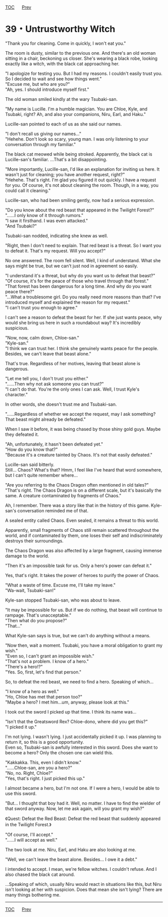 [TOC](../readme.md)&nbsp;&nbsp;&nbsp;&nbsp;&nbsp;&nbsp;[Prev](Section0038.md)&nbsp;&nbsp;&nbsp;&nbsp;&nbsp;&nbsp;



# 39・Untrustworthy Witch

"Thank you for cleaning. Come in quickly, I won't eat you."  
  
The room is dusty, similar to the previous one. And there's an old woman
sitting in a chair, beckoning us closer. She's wearing a black robe,
looking exactly like a witch, with the black cat approaching her.  
  
"I apologize for testing you. But I had my reasons. I couldn't easily
trust you. So I decided to wait and see how things went."  
"Excuse me, but who are you?"  
"Ah, yes. I should introduce myself first."  
  
The old woman smiled kindly at the wary Tsubaki-san.  
  
"My name is Lucille. I'm a humble magician. You are Chloe, Kyle, and
Tsubaki, right? Ah, and also your companions, Niru, Earl, and Haku."  
  
Lucille-san pointed to each of us as she said our names.  
  
"I don't recall us giving our names..."  
"Hehehe. Don't look so scary, young man. I was only listening to your
conversation through my familiar."  
  
The black cat meowed while being stroked. Apparently, the black cat is
Lucille-san's familiar. …That's a bit disappointing.  
  
"More importantly, Lucille-san, I'd like an explanation for inviting us
here. It wasn't just for cleaning; you have another request, right?"  
"Hehehe. That's right. I'm glad you figured it out quickly. I have a
request for you. Of course, it's not about cleaning the room. Though, in
a way, you could call it cleaning."  
  
Lucille-san, who had been smiling gently, now had a serious
expression.  
  
"Do you know about the red beast that appeared in the Twilight
Forest?"  
"……I only know of it through rumors."  
"I saw it firsthand. I was even attacked."  
"And Tsubaki?"  
  
Tsubaki-san nodded, indicating she knew as well.  
  
"Right, then I don't need to explain. That red beast is a threat. So I
want you to defeat it. That's my request. Will you accept?"  
  
No one answered. The room fell silent. Well, I kind of understand. What
she says might be true, but we can't just nod in agreement so easily.  
  
"I understand it's a threat, but why do you want us to defeat that
beast?"  
"Of course, it's for the peace of those who travel through that
forest."  
"That forest has been dangerous for a long time. And why do you want
peace there?"  
"...What a troublesome girl. Do you really need more reasons than that?
I've introduced myself and explained the reason for my request."  
"I can't trust you enough to agree."  
  
I can't see a reason to defeat the beast for her. If she just wants
peace, why would she bring us here in such a roundabout way? It's
incredibly suspicious.  
  
"Now, now, calm down, Chloe-san."  
"Kyle-san."  
"I think we can trust her. I think she genuinely wants peace for the
people. Besides, we can't leave that beast alone."  
  
That's true. Regardless of her motives, leaving that beast alone is
dangerous.  
  
"Let me tell you, I don't trust you either."  
"……Then why not ask someone you can trust?"  
"I can't do that. You're the only ones I can ask. Well, I trust Kyle's
character."  
  
In other words, she doesn't trust me and Tsubaki-san.  
  
"……Regardless of whether we accept the request, may I ask something?
That beast might already be defeated."  
  
When I saw it before, it was being chased by those shiny gold guys.
Maybe they defeated it.  
  
"Ah, unfortunately, it hasn't been defeated yet."  
"How do you know that?"  
"Because it's a creature tainted by Chaos. It's not that easily
defeated."  
  
Lucille-san said bitterly.  
Still… Chaos? What's that? Hmm, I feel like I've heard that word
somewhere, but I can't quite remember where…  
  
"Are you referring to the Chaos Dragon often mentioned in old tales?"  
"That's right. The Chaos Dragon is on a different scale, but it's
basically the same. A creature contaminated by fragments of Chaos."  
  
Ah, I remember. There was a story like that in the history of this game.
Kyle-san's conversation reminded me of that.  
  
A sealed entity called Chaos. Even sealed, it remains a threat to this
world.  
  
Apparently, small fragments of Chaos still remain scattered throughout
the world, and if contaminated by them, one loses their self and
indiscriminately destroys their surroundings.  
  
The Chaos Dragon was also affected by a large fragment, causing immense
damage to the world.  
  
"Then it's an impossible task for us. Only a hero's power can defeat
it."  
  
Yes, that's right. It takes the power of heroes to purify the power of
Chaos.  
  
"What a waste of time. Excuse me, I'll take my leave."  
"Wa-wait, Tsubaki-san!"  
  
Kyle-san stopped Tsubaki-san, who was about to leave.  
  
"It may be impossible for us. But if we do nothing, that beast will
continue to rampage. That's unacceptable."  
"Then what do you propose?"  
"That…"  
  
What Kyle-san says is true, but we can't do anything without a means.  
  
"Now then, wait a moment. Tsubaki, you have a moral obligation to grant
my wish."  
"Even so, I can't grant an impossible wish."  
"That's not a problem. I know of a hero."  
"There's a hero!?"  
"Yes. So, first, let's find that person."  
  
So, to defeat the red beast, we need to find a hero. Speaking of
which…  
  
"I know of a hero as well."  
"Ho, Chloe has met that person too?"  
"Maybe a hero? I met him…um, anyway, please look at this."  
  
I took out the sword I picked up that time. I think its name was…  
  
"Isn't that the Greatsword Rex? Chloe-dono, where did you get this?"  
"I picked it up."  
  
I'm not lying. I wasn't lying. I just accidentally picked it up. I was
planning to return it, so this is a good opportunity.  
Even so, Tsubaki-san is awfully interested in this sword. Does she want
to become a hero? Only the chosen one can wield this.  
  
"Kakkakka. This, even I didn't know."  
"……Chloe-san, are you a hero?"  
"No, no. Right, Chloe?"  
"Yes, that's right. I just picked this up."  
  
I almost became a hero, but I'm not one. If I were a hero, I would be
able to use this sword.  
  
"But… I thought that boy had it. Well, no matter. I have to find the
wielder of that sword anyway. Now, let me ask again, will you grant my
wish?"  
  
《Quest: Defeat the Red Beast: Defeat the red beast that suddenly
appeared in the Twilight Forest.》  
  
"Of course, I'll accept."  
"……I will accept as well."  
  
The two look at me. Niru, Earl, and Haku are also looking at me.  
  
"Well, we can't leave the beast alone. Besides… I owe it a debt."  
  
I intended to accept. I mean, we're fellow witches. I couldn't refuse.
And I also chased the black cat around.  
  
…Speaking of which, usually Niru would react in situations like this,
but Niru isn't looking at her with suspicion. Does that mean she isn't
lying? There are many things bothering me.  
  
  
  


---
[TOC](../readme.md)&nbsp;&nbsp;&nbsp;&nbsp;&nbsp;&nbsp;[Prev](Section0038.md)&nbsp;&nbsp;&nbsp;&nbsp;&nbsp;&nbsp;

